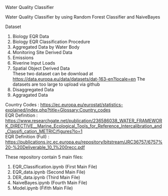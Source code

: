 Water Quality Classifier

Water Quality Classifier by using Random Forest Classifier and NaiveBayes

Dataset 
1. Biology EQR Data
2. Biology EQR Classification Procedure
3. Aggregated Data by Water Body
4. Monitoring Site Derived Data
5. Emissions
6. Riverine Input Loads
7. Spatial Object Derived Data<br/>
These two dataset can be download at https://data.europa.eu/data/datasets/dat-163-en?locale=en
The datasets are too large to upload via github
8. Disaggregated Data 
9. Aggragated Data

Country Codes         : https://ec.europa.eu/eurostat/statistics-explained/index.php?title=Glossary:Country_codes<br/>
EQR Definition        : https://www.researchgate.net/publication/236586038_WATER_FRAMEWORK_DIRECTIVE__Marine_Ecological_Tools_for_Reference_Intercalibration_and_Classifi_cation_METRIC/figures?lo=1<br/>
EQR Definition (Full) : https://publications.jrc.ec.europa.eu/repository/bitstream/JRC36757/6757%20-%20Deliverable_10_1%200recc.pdf<br/>

These repository contain 5 main files:
1. EQR_Classification.ipynb (First Main File)
2. EQR_data.ipynb           (Second Main File)
3. DER_data.ipynb           (Third Main File)
4. NaiveBayes.ipynb         (Fourth Main File)
5. Model.ipynb              (Fifith Main File)
